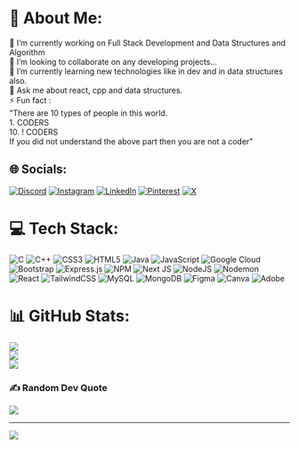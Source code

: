 # 💫 About Me:
🔭 I’m currently working on Full Stack Development and Data Structures and Algorithm<br>👯 I’m looking to collaborate on any developing projects...<br>🌱 I’m currently learning new technologies like in dev and in data structures also.<br>💬 Ask me about react, cpp and data structures.<br>⚡ Fun fact : <br>       "There are 10 types of people in this world. <br>         1. CODERS <br>         10. ! CODERS<br>        If you did not understand the above part then you are not a coder"


## 🌐 Socials:
[![Discord](https://img.shields.io/badge/Discord-%237289DA.svg?logo=discord&logoColor=white)](https://discord.gg/https://discord.gg/9UzN5fxs) [![Instagram](https://img.shields.io/badge/Instagram-%23E4405F.svg?logo=Instagram&logoColor=white)](https://instagram.com/its_navneet08) [![LinkedIn](https://img.shields.io/badge/LinkedIn-%230077B5.svg?logo=linkedin&logoColor=white)](https://linkedin.com/in/navneet-kumar-066975209) [![Pinterest](https://img.shields.io/badge/Pinterest-%23E60023.svg?logo=Pinterest&logoColor=white)](https://pinterest.com/nk9810328872) [![X](https://img.shields.io/badge/X-black.svg?logo=X&logoColor=white)](https://x.com/navneetk0801) 

# 💻 Tech Stack:
![C](https://img.shields.io/badge/c-%2300599C.svg?style=for-the-badge&logo=c&logoColor=white) ![C++](https://img.shields.io/badge/c++-%2300599C.svg?style=for-the-badge&logo=c%2B%2B&logoColor=white) ![CSS3](https://img.shields.io/badge/css3-%231572B6.svg?style=for-the-badge&logo=css3&logoColor=white) ![HTML5](https://img.shields.io/badge/html5-%23E34F26.svg?style=for-the-badge&logo=html5&logoColor=white) ![Java](https://img.shields.io/badge/java-%23ED8B00.svg?style=for-the-badge&logo=openjdk&logoColor=white) ![JavaScript](https://img.shields.io/badge/javascript-%23323330.svg?style=for-the-badge&logo=javascript&logoColor=%23F7DF1E) ![Google Cloud](https://img.shields.io/badge/GoogleCloud-%234285F4.svg?style=for-the-badge&logo=google-cloud&logoColor=white) ![Bootstrap](https://img.shields.io/badge/bootstrap-%238511FA.svg?style=for-the-badge&logo=bootstrap&logoColor=white) ![Express.js](https://img.shields.io/badge/express.js-%23404d59.svg?style=for-the-badge&logo=express&logoColor=%2361DAFB) ![NPM](https://img.shields.io/badge/NPM-%23CB3837.svg?style=for-the-badge&logo=npm&logoColor=white) ![Next JS](https://img.shields.io/badge/Next-black?style=for-the-badge&logo=next.js&logoColor=white) ![NodeJS](https://img.shields.io/badge/node.js-6DA55F?style=for-the-badge&logo=node.js&logoColor=white) ![Nodemon](https://img.shields.io/badge/NODEMON-%23323330.svg?style=for-the-badge&logo=nodemon&logoColor=%BBDEAD) ![React](https://img.shields.io/badge/react-%2320232a.svg?style=for-the-badge&logo=react&logoColor=%2361DAFB) ![TailwindCSS](https://img.shields.io/badge/tailwindcss-%2338B2AC.svg?style=for-the-badge&logo=tailwind-css&logoColor=white) ![MySQL](https://img.shields.io/badge/mysql-%2300000f.svg?style=for-the-badge&logo=mysql&logoColor=white) ![MongoDB](https://img.shields.io/badge/MongoDB-%234ea94b.svg?style=for-the-badge&logo=mongodb&logoColor=white) ![Figma](https://img.shields.io/badge/figma-%23F24E1E.svg?style=for-the-badge&logo=figma&logoColor=white) ![Canva](https://img.shields.io/badge/Canva-%2300C4CC.svg?style=for-the-badge&logo=Canva&logoColor=white) ![Adobe](https://img.shields.io/badge/adobe-%23FF0000.svg?style=for-the-badge&logo=adobe&logoColor=white)
# 📊 GitHub Stats:
![](https://github-readme-stats.vercel.app/api?username=navneet0801&theme=dark&hide_border=false&include_all_commits=true&count_private=true)<br/>
![](https://github-readme-streak-stats.herokuapp.com/?user=navneet0801&theme=dark&hide_border=false)<br/>
![](https://github-readme-stats.vercel.app/api/top-langs/?username=navneet0801&theme=dark&hide_border=false&include_all_commits=true&count_private=true&layout=compact)

### ✍️ Random Dev Quote
![](https://quotes-github-readme.vercel.app/api?type=horizontal&theme=dark)

---
[![](https://visitcount.itsvg.in/api?id=navneet0801&icon=0&color=0)](https://visitcount.itsvg.in)

<!-- Proudly created with GPRM ( https://gprm.itsvg.in ) -->
